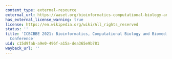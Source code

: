 ```yaml
---
content_type: external-resource
external_url: https://waset.org/bioinformatics-computational-biology-and-biomedical-engineering-conference-in-june-2021-in-rome
has_external_license_warning: true
license: https://en.wikipedia.org/wiki/All_rights_reserved
status: ''
title: 'ICBCBBE 2021: Bioinformatics, Computational Biology and Biomedical Engineering
  Conference'
uid: c15d9fab-a9e0-496f-a15a-dea365e9b781
wayback_url: ''
---
```

